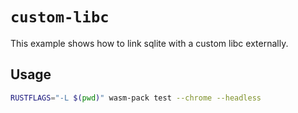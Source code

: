 # `custom-libc`

This example shows how to link sqlite with a custom libc externally.

## Usage

```sh
RUSTFLAGS="-L $(pwd)" wasm-pack test --chrome --headless
```

